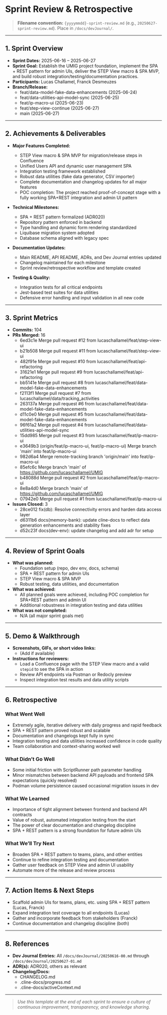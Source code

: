 # Sprint Review & Retrospective

> **Filename convention:** `{yyyymmdd}-sprint-review.md` (e.g., `20250627-sprint-review.md`). Place in `/docs/devJournal/`.

---

## 1. Sprint Overview

- **Sprint Dates:** 2025-06-16 – 2025-06-27
- **Sprint Goal:** Establish the UMIG project foundation, implement the SPA + REST pattern for admin UIs, deliver the STEP View macro & SPA MVP, and build robust integration/testing/documentation practices.
- **Participants:** Lucas Challamel, Franck Desmeuzes
- **Branch/Release:**
    - feat/data-model-fake-data-enhancements (2025-06-24)
    - feat/data-utilities-api-model-sync (2025-06-25)
    - feat/ip-macro-ui (2025-06-23)
    - feat/step-view-continue (2025-06-27)
    - main (2025-06-27)

---

## 2. Achievements & Deliverables

- **Major Features Completed:**
    - STEP View macro & SPA MVP for migration/release steps in Confluence
    - Unified Users API and dynamic user management SPA
    - Integration testing framework established
    - Robust data utilities (fake data generator, CSV importer)
    - Complete documentation and changelog updates for all major features
    - POC completion: The project reached proof-of-concept stage with a fully working SPA+REST integration and admin UI pattern

- **Technical Milestones:**
    - SPA + REST pattern formalized (ADR020)
    - Repository pattern enforced in backend
    - Type handling and dynamic form rendering standardized
    - Liquibase migration system adopted
    - Database schema aligned with legacy spec

- **Documentation Updates:**
    - Main README, API README, ADRs, and Dev Journal entries updated
    - Changelog maintained for each milestone
    - Sprint review/retrospective workflow and template created

- **Testing & Quality:**
    - Integration tests for all critical endpoints
    - Jest-based test suites for data utilities
    - Defensive error handling and input validation in all new code

---

## 3. Sprint Metrics

- **Commits:** 104
- **PRs Merged:** 16
    - 6ed3c1e Merge pull request #12 from lucaschallamel/feat/step-view-ui
    - b21b508 Merge pull request #11 from lucaschallamel/feat/step-view-ui
    - 482f91e Merge pull request #10 from lucaschallamel/feat/api-refactoring
    - 31621e1 Merge pull request #9 from lucaschallamel/feat/api-refactoring
    - bb5141e Merge pull request #8 from lucaschallamel/feat/data-model-fake-data-enhancements
    - f2113f1 Merge pull request #7 from lucaschallamel/data/tracking_activities
    - 263137a Merge pull request #6 from lucaschallamel/feat/data-model-fake-data-enhancements
    - d11c0e0 Merge pull request #5 from lucaschallamel/feat/data-model-fake-data-enhancements
    - 96f61a2 Merge pull request #4 from lucaschallamel/feat/data-utilities-api-model-sync
    - 15dd985 Merge pull request #3 from lucaschallamel/feat/ip-macro-ui
    - e3649b3 (origin/feat/ip-macro-ui, feat/ip-macro-ui) Merge branch 'main' into feat/ip-macro-ui
    - 982d6a4 Merge remote-tracking branch 'origin/main' into feat/ip-macro-ui
    - 85efc6c Merge branch 'main' of https://github.com/lucaschallamel/UMIG
    - b48088d Merge pull request #2 from lucaschallamel/feat/ip-macro-ui
    - 8e8a4d0 Merge branch 'main' of https://github.com/lucaschallamel/UMIG
    - 07942e0 Merge pull request #1 from lucaschallamel/feat/ip-macro-ui
- **Issues Closed:** 3
    - 28ce012 fix(db): Resolve connectivity errors and harden data access layer
    - d6311b6 docs(memory-bank): update cline-docs to reflect data generation enhancements and stability fixes
    - d52c23f docs(dev-env): update changelog and add adr for setup

---

## 4. Review of Sprint Goals

- **What was planned:**
    - Foundation setup (repo, dev env, docs, schema)
    - SPA + REST pattern for admin UIs
    - STEP View macro & SPA MVP
    - Robust testing, data utilities, and documentation
- **What was achieved:**
    - All planned goals were achieved, including POC completion for SPA+REST pattern and admin UI
    - Additional robustness in integration testing and data utilities
- **What was not completed:**
    - N/A (all major sprint goals met)

---

## 5. Demo & Walkthrough

- **Screenshots, GIFs, or short video links:**
    - (Add if available)
- **Instructions for reviewers:**
    - Load a Confluence page with the STEP View macro and a valid `stepid` to see the SPA in action
    - Review API endpoints via Postman or Redocly preview
    - Inspect integration test results and data utility scripts

---

## 6. Retrospective

### What Went Well
- Extremely agile, iterative delivery with daily progress and rapid feedback
- SPA + REST pattern proved robust and scalable
- Documentation and changelogs kept fully in sync
- Integration testing and data utilities increased confidence in code quality
- Team collaboration and context-sharing worked well

### What Didn’t Go Well
- Some initial friction with ScriptRunner path parameter handling
- Minor mismatches between backend API payloads and frontend SPA expectations (quickly resolved)
- Podman volume persistence caused occasional migration issues in dev

### What We Learned
- Importance of tight alignment between frontend and backend API contracts
- Value of robust, automated integration testing from the start
- The power of clear documentation and changelog discipline
- SPA + REST pattern is a strong foundation for future admin UIs

### What We’ll Try Next
- Broaden SPA + REST pattern to teams, plans, and other entities
- Continue to refine integration testing and documentation
- Gather user feedback on STEP View and admin UI usability
- Automate more of the release and review process

---

## 7. Action Items & Next Steps

- Scaffold admin UIs for teams, plans, etc. using SPA + REST pattern (Lucas, Franck)
- Expand integration test coverage to all endpoints (Lucas)
- Gather and incorporate feedback from stakeholders (Franck)
- Continue documentation and changelog discipline (both)

---

## 8. References

- **Dev Journal Entries:** All `/docs/devJournal/20250616-00.md` through `/docs/devJournal/20250627-01.md`
- **ADR(s):** ADR020, others as relevant
- **Changelog/Docs:**
    - CHANGELOG.md
    - .cline-docs/progress.md
    - .cline-docs/activeContext.md

---

> _Use this template at the end of each sprint to ensure a culture of continuous improvement, transparency, and knowledge sharing._
